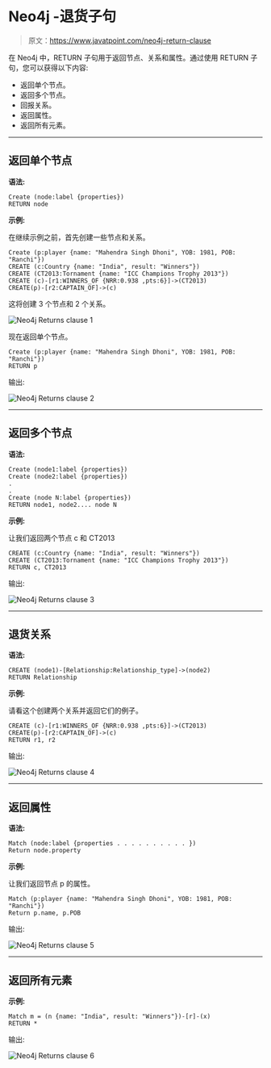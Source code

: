 # Neo4j -退货子句

> 原文：<https://www.javatpoint.com/neo4j-return-clause>

在 Neo4j 中，RETURN 子句用于返回节点、关系和属性。通过使用 RETURN 子句，您可以获得以下内容:

*   返回单个节点。
*   返回多个节点。
*   回报关系。
*   返回属性。
*   返回所有元素。

* * *

## 返回单个节点

**语法:**

```
Create (node:label {properties}) 
RETURN node 

```

**示例:**

在继续示例之前，首先创建一些节点和关系。

```
Create (p:player {name: "Mahendra Singh Dhoni", YOB: 1981, POB: "Ranchi"}) 
CREATE (c:Country {name: "India", result: "Winners"}) 
CREATE (CT2013:Tornament {name: "ICC Champions Trophy 2013"}) 
CREATE (c)-[r1:WINNERS_OF {NRR:0.938 ,pts:6}]->(CT2013) 
CREATE(p)-[r2:CAPTAIN_OF]->(c) 

```

这将创建 3 个节点和 2 个关系。

![Neo4j Returns clause 1](img/0e8646b2e96aa76fe6dd0e03a7b9d953.png)

现在返回单个节点。

```
Create (p:player {name: "Mahendra Singh Dhoni", YOB: 1981, POB: "Ranchi"}) 
RETURN p 

```

输出:

![Neo4j Returns clause 2](img/ba012a19861a2d3cd0573786c7c9676a.png)

* * *

## 返回多个节点

**语法:**

```
Create (node1:label {properties}) 
Create (node2:label {properties}) 
.
.
Create (node N:label {properties}) 
RETURN node1, node2.... node N 

```

**示例:**

让我们返回两个节点 c 和 CT2013

```
CREATE (c:Country {name: "India", result: "Winners"}) 
CREATE (CT2013:Tornament {name: "ICC Champions Trophy 2013"}) 
RETURN c, CT2013 

```

输出:

![Neo4j Returns clause 3](img/19ef7aecd6cdb9040203d64903dda1ee.png)

* * *

## 退货关系

**语法:**

```
CREATE (node1)-[Relationship:Relationship_type]->(node2) 
RETURN Relationship 

```

**示例:**

请看这个创建两个关系并返回它们的例子。

```
CREATE (c)-[r1:WINNERS_OF {NRR:0.938 ,pts:6}]->(CT2013) 
CREATE(p)-[r2:CAPTAIN_OF]->(c) 
RETURN r1, r2 

```

输出:

![Neo4j Returns clause 4](img/36667c8d27cd303b3c13c2bf87fb8104.png)

* * *

## 返回属性

**语法:**

```
Match (node:label {properties . . . . . . . . . . }) 
Return node.property 

```

**示例:**

让我们返回节点 p 的属性。

```
Match (p:player {name: "Mahendra Singh Dhoni", YOB: 1981, POB: "Ranchi"}) 
Return p.name, p.POB 

```

输出:

![Neo4j Returns clause 5](img/ff22ed7e640855151ec07fe4b73f55fe.png)

* * *

## 返回所有元素

**示例:**

```
Match m = (n {name: "India", result: "Winners"})-[r]-(x)  
RETURN * 

```

输出:

![Neo4j Returns clause 6](img/9eb854f84a81425e5b8b8bfd53377857.png)